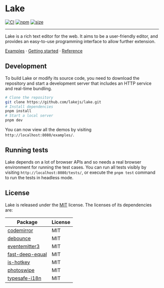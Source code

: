 # Lake

[![CI](https://github.com/lakejs/lake/actions/workflows/ci.yml/badge.svg)](https://github.com/lakejs/lake/actions)
[![npm](https://img.shields.io/npm/v/lakelib)](https://npmjs.org/package/lakelib)
[![size](https://badgen.net/bundlephobia/minzip/lakelib?style=flat-square)](https://bundlephobia.com/package/lakelib)

---

Lake is a rich text editor for the web. It aims to be a user-friendly editor, and provides an easy-to-use programming interface to allow further extension.

[Examples](https://lakejs.org/examples/) · [Getting started](https://lakejs.org/guide/) · [Reference](https://lakejs.org/reference/)

## Development

To build Lake or modify its source code, you need to download the repository and start a development server that includes an HTTP service and real-time bundling.

``` bash
# Clone the repository
git clone https://github.com/lakejs/lake.git
# Install dependencies
pnpm install
# Start a local server
pnpm dev
```

You can now view all the demos by visiting `http://localhost:8080/examples/`.

## Running tests

Lake depends on a lot of browser APIs and so needs a real browser environment for running the test cases. You can run all tests visibly by visiting `http://localhost:8080/tests/`, or execute the `pnpm test` command to run the tests in headless mode.

## License

Lake is released under the [MIT](https://github.com/lakejs/lake/blob/main/LICENSE) license. The licenses of its dependencies are:

| Package  | License |
| ------------- | ------------- |
| [codemirror](https://github.com/codemirror/dev)  | MIT  |
| [debounce](https://github.com/sindresorhus/debounce)  | MIT  |
| [eventemitter3](https://github.com/primus/eventemitter3)  | MIT  |
| [fast-deep-equal](https://github.com/epoberezkin/fast-deep-equal)  | MIT  |
| [is-hotkey](https://github.com/ianstormtaylor/is-hotkey)  | MIT  |
| [photoswipe](https://github.com/dimsemenov/Photoswipe)  | MIT  |
| [typesafe-i18n](https://github.com/ivanhofer/typesafe-i18n)  | MIT  |
